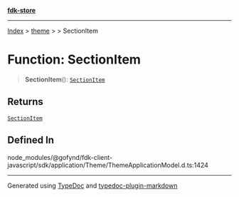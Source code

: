 [**fdk-store**](../../../README.md)
***

[Index](../../../API.md) > [theme](../../README.md) > [<internal>](../README.md) > SectionItem

# Function: SectionItem

> **SectionItem**(): [`SectionItem`](../type-aliases/type-alias.SectionItem.md)

## Returns

[`SectionItem`](../type-aliases/type-alias.SectionItem.md)

## Defined In

node\_modules/@gofynd/fdk-client-javascript/sdk/application/Theme/ThemeApplicationModel.d.ts:1424

***
Generated using [TypeDoc](https://typedoc.org/) and [typedoc-plugin-markdown](https://www.npmjs.com/package/typedoc-plugin-markdown)
